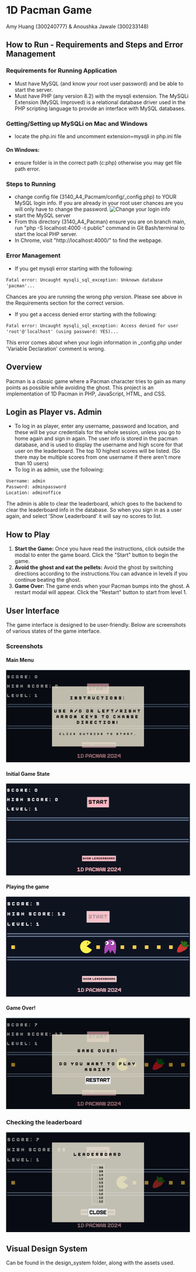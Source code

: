 # 1D Pacman Game
Amy Huang (300240777) & Anoushka Jawale (300233148)

## How to Run - Requirements and Steps and Error Management
### Requirements for Running Application 
- Must have MySQL (and know your root user password) and be able to start the server. 
- Must have PHP (any version 8.2) with the mysqli extension. The MySQLi Extension (MySQL Improved) is a relational database driver used in the PHP scripting language to provide an interface with MySQL databases. 
### Getting/Setting up MySQLi on Mac and Windows
- locate the php.ini file and uncomment extension=mysqli in php.ini file
#### On Windows: 
- ensure folder is in the correct path (c:php) otherwise you may get file path error.

### Steps to Running 
- change config file (3140_A4_Pacmam/config/_config.php) to YOUR MySQL login info. If you are already in your root user chances are you will only have to change the password. 
![Change your login info](resources/config.png)
- start the MySQL server 
- From this directory (3140_A4_Pacman) ensure you are on branch main, run "php -S localhost:4000 -t public" command in Git Bash/terminal to start the local PHP server. 
- In Chrome, visit "http://localhost:4000/" to find the webpage. 


### Error Management 
- If you get mysqli error starting with the following: 
``` 
Fatal error: Uncaught mysqli_sql_exception: Unknown database 'pacman'...
```
Chances are you are running the wrong php version. Please see above in the Requirements section for the correct version. 

- If you get a access denied error starting with the following: 
``` 
Fatal error: Uncaught mysqli_sql_exception: Access denied for user 'root'@'localhost' (using password: YES)...
```
This error comes about when your login information in _config.php under 'Variable Declaration' comment is wrong. 

## Overview
Pacman is a classic game where a Pacman character tries to gain as many points as possible while avoiding the ghost. This project is an implementation of 1D Pacman in PHP, JavaScript, HTML, and CSS.

## Login as Player vs. Admin 
- To log in as player, enter any username, password and location, and these will be your credentials for the whole session, unless you go to home again and sign in again. The user info is stored in the pacman database, and is used to display the username and high score for that user on the leaderboard. The top 10 highest scores will be listed. (So there may be multiple scores from one username if there aren't more than 10 users)
- To log in as admin, use the following: 
``` 
Username: admin
Password: adminpassword
Location: adminoffice
```
The admin is able to clear the leaderboard, which goes to the backend to clear the leaderboard info in the database. So when you sign in as a user again, and select 'Show Leaderboard' it will say no scores to list. 


## How to Play
1. **Start the Game:** Once you have read the instructions, click outside the modal to enter the game board. Click the "Start" button to begin the game.
2. **Avoid the ghost and eat the pellets:** Avoid the ghost by switching directions according to the instructions.You can advance in levels if you continue beating the ghost.
3. **Game Over:** The game ends when your Pacman bumps into the ghost. A restart modal will appear. Click the "Restart" button to start from level 1.

## User Interface
The game interface is designed to be user-friendly. Below are screenshots of various states of the game interface.

### Screenshots
#### Main Menu
![Main Menu](docs/design_system/main_menu_instructions.png)

#### Initial Game State
![Initial Game State](docs/design_system/initial_game_state.png)

#### Playing the game
![Gameplay](docs/design_system/gameplay.png)

#### Game Over!
![Game Over](docs/design_system/game_over.png)

### Checking the leaderboard
![Leaderboard](docs/design_system/leaderboard_design.png)

## Visual Design System
Can be found in the design_system folder, along with the assets used.
